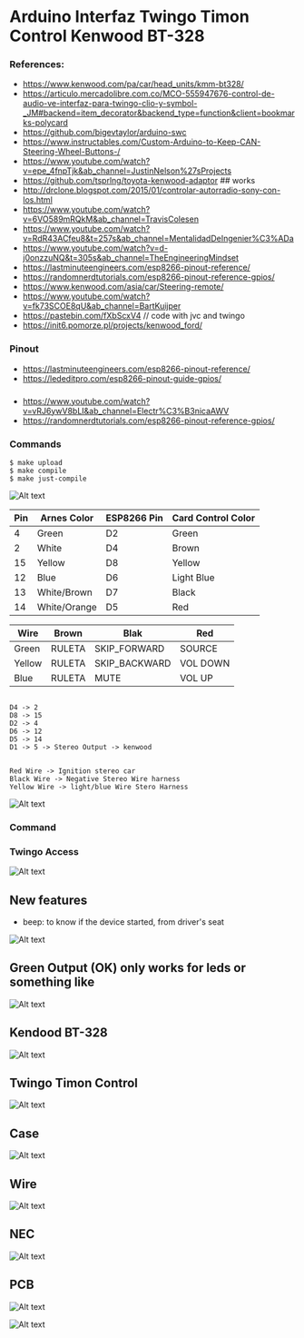 # Arduino Interfaz Twingo Timon Control Kenwood BT-328


### References:
- https://www.kenwood.com/pa/car/head_units/kmm-bt328/
- https://articulo.mercadolibre.com.co/MCO-555947676-control-de-audio-ve-interfaz-para-twingo-clio-y-symbol-_JM#backend=item_decorator&backend_type=function&client=bookmarks-polycard
- https://github.com/bigevtaylor/arduino-swc
- https://www.instructables.com/Custom-Arduino-to-Keep-CAN-Steering-Wheel-Buttons-/
- https://www.youtube.com/watch?v=epe_4fnpTjk&ab_channel=JustinNelson%27sProjects
- https://github.com/tsprlng/toyota-kenwood-adaptor ## works
- http://drclone.blogspot.com/2015/01/controlar-autorradio-sony-con-los.html
- https://www.youtube.com/watch?v=6VO589mRQkM&ab_channel=TravisColesen
- https://www.youtube.com/watch?v=RdR43ACfeu8&t=257s&ab_channel=MentalidadDeIngenier%C3%ADa
- https://www.youtube.com/watch?v=d-j0onzzuNQ&t=305s&ab_channel=TheEngineeringMindset
- https://lastminuteengineers.com/esp8266-pinout-reference/
- https://randomnerdtutorials.com/esp8266-pinout-reference-gpios/
- https://www.kenwood.com/asia/car/Steering-remote/
- https://www.youtube.com/watch?v=fk73SCOE8qU&ab_channel=BartKuijper
- https://pastebin.com/fXbScxV4 // code with jvc and twingo
- https://init6.pomorze.pl/projects/kenwood_ford/



### Pinout
- https://lastminuteengineers.com/esp8266-pinout-reference/
- https://lededitpro.com/esp8266-pinout-guide-gpios/

### 

- https://www.youtube.com/watch?v=vRJ6ywV8bLI&ab_channel=Electr%C3%B3nicaAWV
- https://randomnerdtutorials.com/esp8266-pinout-reference-gpios/


### Commands
```
$ make upload
$ make compile
$ make just-compile
```


![Alt text](imgs/ESP8266-NodeMCU-kit-12-E-pinout-gpio-pin.webp "ESP8266 Pins schema")

| Pin		|     Arnes Color 	|   ESP8266 Pin	| Card	Control Color	|
|---------------|-----------------------|---------------|-----------------------|
| 4		| 	Green		| 	D2 	|	Green 		|
| 2	 	| 	White 		|	D4 	|	Brown 		|
| 15 	 	| 	Yellow		|	D8 	|	Yellow 		|
| 12 	 	| 	Blue		|	D6 	|	Light Blue 	|
| 13 		| 	White/Brown 	|	D7 	|	Black		|		
| 14 	 	| 	White/Orange 	|	D5 	|	Red 		|


| 	   Wire     	|     Brown 	|   	Blak	| 	Red	|
|-----------------------|---------------|---------------|---------------|
| 	Green		|    RULETA	| SKIP_FORWARD  |    SOURCE     |
| 	Yellow		|    RULETA	| SKIP_BACKWARD  |   VOL DOWN    |
| 	Blue		|    RULETA 	|    MUTE       |    VOL UP     |


```

D4 -> 2
D8 -> 15
D2 -> 4
D6 -> 12
D5 -> 14
D1 -> 5 -> Stereo Output -> kenwood


```


```
Red Wire -> Ignition stereo car
Black Wire -> Negative Stereo Wire harness
Yellow Wire -> light/blue Wire Stero Harness

```



![Alt text](imgs/61PJYg5ijvL._AC_SL1288_.jpg "ESP8266 Kenwood wires schema")




### Command
<!--![Alt text](D_NQ_NP_670314-MLV45242759239_032021-O.jpg "ESP8266 Kenwood wires schema")-->



### Twingo Access


![Alt text](imgs/2022-11-02_09-14.png "Twingo Access 2012")


## New features
- beep: to know if the device started, from driver's seat

![Alt text](imgs/NodeMcu-V3-CH340-Lua-ESP8266-pinout-mischianti-low-resolution.jpg "ESP8266 Kenwood wires schema")

## Green Output (OK) only works for leds or something like
![Alt text](imgs/pins-guide.png "Pins Guide")

## Kendood BT-328
![Alt text](imgs/kenwood-bt328.png "Kenwood BT328")

## Twingo Timon Control
![Alt text](imgs/D_NQ_NP_670314-MLV45242759239_032021-O.jpg "Twingo Control")

## Case
![Alt text](OpenSCAD/beta/twingo_timon_control.png "Case 3D")
## Wire
![Alt text](imgs/remote_ken.jpg "Case 3D")
## NEC
![Alt text](imgs/NECMessageFrame.png "Case 3D")

## PCB
![Alt text](imgs/control_wheel_steering_twhingo_beta_pcb.png "PCB")

![Alt text](imgs/Esp8266-pin-out-1024x576-1.png.webp "PCB")


